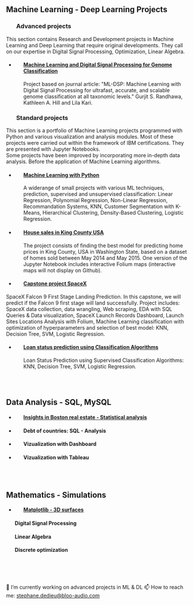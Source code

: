 





## **Machine Learning - Deep Learning Projects**

###  <ul> **Advanced projects** </ul>


This section contains Research and Development projects in Machine Learning and Deep Learning that require original developments. They call on our expertise in Digital Signal Processing, Optimization, Linear Algebra. <br>

- #### <ul>[Machine Learning and Digital Signal Processing for Genome Classification](https://github.com/DrStef/Machine-Learning-and-Digital-Signal-Processing-for-Genome-Classification/blob/main/README.md) </ul>
<ul><ul> Project based on journal article: "ML-DSP: Machine Learning with Digital Signal Processing for ultrafast, accurate, and scalable genome classification at all taxonomic levels." Gurjit S. Randhawa, Kathleen A. Hill and Lila Kari. </ul></ul>

###  <ul> **Standard projects** </ul>

This section is a portfolio of Machine Learning projects programmed with Python and various visualization and analysis modules. Most of these projects were carried out within the framework of IBM certifications. They are presented with Jupyter Notebooks. <br>
  Some projects have been improved by incorporating more in-depth data analysis. Before the application of Machine Learning algorithms.

- #### <ul> [**Machine Learning with Python**](https://github.com/DrStef/Machine_Learning_with_Python-IBM/blob/main/README.md)
<ul><ul> A widerange of small projects with various ML techniques, prediction, supervised and unsupervised classification: Linear Regression, Polynomial Regression, Non-Linear Regression, Recommandation Systems, KNN, Customer Segmentation with K-Means, Hierarchical Clustering, Density-Based Clustering, Logistic Regression. </ul></ul>

- #### <ul> [House sales in King County USA](https://github.com/DrStef/House_Sales_in_King_County_USA_IBM/blob/main/README.md) </ul>    
<ul><ul> The project consists of finding the best model for predicting home prices in King County, USA in Washington State, based on a dataset of homes sold between May 2014 and May 2015. One version of the Jupyter Notebook includes interactive Folium maps (interactive maps will not display on Github). </ul></ul>
 
- #### <ul> [Capstone project SpaceX](https://github.com/DrStef/Applied_Data_Science_Capstone_SpaceX_IBM/blob/main/README.md) </ul>      
  
SpaceX Falcon 9 First Stage Landing Prediction. In this capstone, we will predict if the Falcon 9 first stage will land successfully. Project includes: SpaceX data collection, data wrangling, Web scraping,  EDA with SQL Queries & Data visualization, SpaceX Launch Records Dashboard, Launch Sites Locations Analysis with Folium, Machine Learning classification with optimization of hyperparameters and selection of best model: KNN, Decision Tree, SVM, Logistic Regression. 
  
  
- #### <ul> [Loan status prediction using Classification Algorithms](https://github.com/DrStef/Loan-Status-Prediction-using-Classification-Algorithms_IBM/blob/main/README.md)</ul> 
  
  <ul>Loan Status Prediction using Supervised Classification Algorithms: KNN, Decision Tree, SVM, Logistic Regression.</ul> 

<br>
<br>

## **Data Analysis - SQL, MySQL**

  
- #### <ul> [Insights in Boston real estate - Statistical analysis](https://github.com/DrStef/Statistics-for-Data-Science-with-Python/blob/main/README.md)    </ul>
    
- #### <ul> **Debt of countries: SQL - Analysis**  </ul>

- #### <ul> **Vizualization with Dashboard** </ul>

- #### <ul> **Vizualization with Tableau** </ul>
 
<br>
<br>

## **Mathematics - Simulations**

- #### <ul> [**Matplotlib - 3D surfaces**](https://github.com/DrStef/Complex-3D-surfaces-with-Matplotlib/blob/main/README.md)</ul> 
  
  
  
#### <ul> **Digital Signal Processing**   </ul>  
#### <ul> **Linear Algebra**   </ul>   
#### <ul> **Discrete optimization**   </ul>   

<br>
<br>
<br>  

  
🔭 I’m currently working on advanced projects in ML & DL
📫 How to reach me: stephane.dedieu@bloo-audio.com

<!--
**DrStef/DrStef** is a ✨ _special_ ✨ repository because its `README.md` (this file) appears on your GitHub profile.

Here are some ideas to get you started:

- 🔭 I’m currently working on advanced projects in ML & DL. 
- 🌱 I’m currently learning Tensorflow
- 👯 I’m looking to collaborate on Digital Signal Processing, Machine Learning, Deep Learning
- 🤔 I’m looking for help with ...
- 💬 Ask me about ...
- 📫 How to reach me: stephane.dedieu@bloo-audio.com

- ⚡ Fun fact: ...
